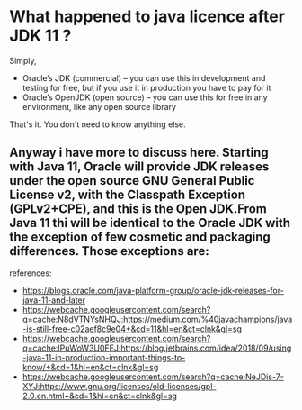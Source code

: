 # What happened to java licence after JDK 11 ?

Simply,
  - Oracle’s JDK (commercial) – you can use this in development and testing for free, but if you use it in production you have to pay for it
  - Oracle’s OpenJDK (open source) – you can use this for free in any environment, like any open source library

That's it. You don't need to know anything else.

Anyway i have more to discuss here.
Starting with Java 11, Oracle will provide JDK releases under the open source GNU General Public License v2, with the Classpath Exception (GPLv2+CPE), and this is the Open JDK.From Java 11 thi will be identical to the Oracle JDK with the exception of few cosmetic and packaging differences.
Those exceptions are:
 - 




references:
 - https://blogs.oracle.com/java-platform-group/oracle-jdk-releases-for-java-11-and-later
 - https://webcache.googleusercontent.com/search?q=cache:N8dVTNYsNHQJ:https://medium.com/%40javachampions/java-is-still-free-c02aef8c9e04+&cd=11&hl=en&ct=clnk&gl=sg
 - https://webcache.googleusercontent.com/search?q=cache:IPuWoW3U0FEJ:https://blog.jetbrains.com/idea/2018/09/using-java-11-in-production-important-things-to-know/+&cd=1&hl=en&ct=clnk&gl=sg
 - https://webcache.googleusercontent.com/search?q=cache:NeJDis-7-XYJ:https://www.gnu.org/licenses/old-licenses/gpl-2.0.en.html+&cd=1&hl=en&ct=clnk&gl=sg
